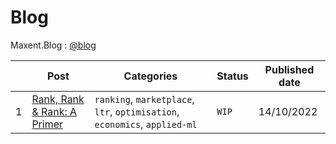 # Blog

Maxent.Blog : [@blog](https://maxentlabs.com/blog/)

|   | Post| Categories | Status | Published date |
|---|-----|------------|--------|----------------|
|1|[Rank, Rank & Rank: A Primer](https://maxentlabs.com/blog/posts/post-1/marketplace-recsys-part-1.html) | `ranking`, `marketplace`, `ltr`, `optimisation`, `economics`, `applied-ml`| `WIP` | 14/10/2022 |
